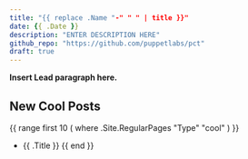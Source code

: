 ```yaml
---
title: "{{ replace .Name "-" " " | title }}"
date: {{ .Date }}
description: "ENTER DESCRIPTION HERE"
github_repo: "https://github.com/puppetlabs/pct"
draft: true
---
```


**Insert Lead paragraph here.**

## New Cool Posts

{{ range first 10 ( where .Site.RegularPages "Type" "cool" ) }}
* {{ .Title }}
{{ end }}